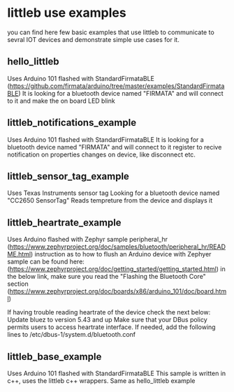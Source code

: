 
# littleb use examples
you can find here few basic examples that use littleb to communicate to sevral IOT devices 
and demonstrate simple use cases for it.

## hello_littleb
Uses Arduino 101 flashed with StandardFirmataBLE
(https://github.com/firmata/arduino/tree/master/examples/StandardFirmataBLE)
It is looking for a bluetooth device named "FIRMATA" and will connect to it and make the on board LED blink

## littleb_notifications_example
Uses Arduino 101 flashed with StandardFirmataBLE
It is looking for a bluetooth device named "FIRMATA" and will connect to it 
register to recive notification on properties changes on device, like disconnect etc.

## littleb_sensor_tag_example
Uses Texas Instruments sensor tag
Looking for a bluetooth device named "CC2650 SensorTag"
Reads tempreture from the device and displays it 

## littleb_heartrate_example
Uses Arduino flashed with Zephyr sample peripheral_hr
(https://www.zephyrproject.org/doc/samples/bluetooth/peripheral_hr/README.html)
instruction as to how to flush an Arduino device with Zephyer sample can be found here:
(https://www.zephyrproject.org/doc/getting_started/getting_started.html)
in the below link, make sure you read the "Flashing the Bluetooth Core" section
(https://www.zephyrproject.org/doc/boards/x86/arduino_101/doc/board.html)

If having trouble reading heartrate of the device check the next below:
Update bluez to version 5.43 and up
Make sure that your DBus policy permits users to access heartrate interface. 
If needed, add the following lines to /etc/dbus-1/system.d/bluetooth.conf 
    <allow send_interface="org.bluez.HeartRateWatcher1"/>
    <allow send_interface="org.bluez.HeartRateManager1"/>

## littleb_base_example
Uses Arduino 101 flashed with StandardFirmataBLE
This sample is written in c++, uses the littleb c++ wrappers. 
Same as hello_littleb example
